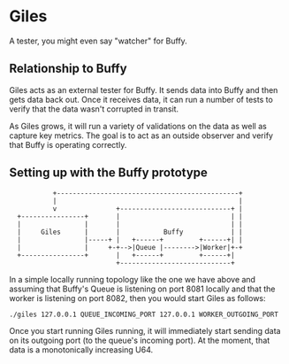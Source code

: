 # Giles

A tester, you might even say "watcher" for Buffy.

## Relationship to Buffy

Giles acts as an external tester for Buffy. It sends data into
Buffy and then gets data back out. Once it receives data, it can
run a number of tests to verify that the data wasn't corrupted
in transit.

As Giles grows, it will run a variety of validations on the data
as well as capture key metrics. The goal is to act as an outside
observer and verify that Buffy is operating correctly. 

## Setting up with the Buffy prototype

```
           +----------------------------------------------+
           |                                              |
           v               +----------------------------+ |
  +----------------+       |                            | |
  |                |       |                            | |
  |     Giles      |       |           Buffy            | |
  |                |-----+ |   +------+         +------+| |
  |                |     +-+-->|Queue |-------->|Worker|+-+
  +----------------+       |   +------+         +------+|
                           +----------------------------+
```                           
In a simple locally running topology like the one we have above
and assuming that Buffy's Queue is listening on port 8081 locally
and that the worker is listening on port 8082, then you would start 
Giles as follows:

`./giles 127.0.0.1 QUEUE_INCOMING_PORT 127.0.0.1 WORKER_OUTGOING_PORT`

Once you start running Giles running, it will immediately start sending
data on its outgoing port (to the queue's incoming port). At the moment,
that data is a monotonically increasing U64.
